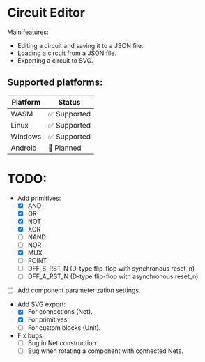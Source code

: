 # Circuit Editor

Main features:
* Editing a circuit and saving it to a JSON file.
* Loading a circuit from a JSON file.
* Exporting a circuit to SVG.

## Supported platforms:
|Platform|Status|
|-|-|
|WASM|✅ Supported|
|Linux|✅ Supported|
|Windows|✅ Supported|
|Android|🔄 Planned|

# TODO:
* Add primitives:
    - [x] AND
    - [x] OR
    - [x] NOT
    - [x] XOR
    - [ ] NAND
    - [ ] NOR
    - [x] MUX
    - [ ] POINT
    - [ ] DFF_S_RST_N (D-type flip-flop with synchronous reset_n)
    - [ ] DFF_A_RST_N (D-type flip-flop with asynchronous reset_n)
* [ ] Add component parameterization settings.
* Add SVG export:
    - [x] For connections (Net).
    - [x] For primitives.
    - [ ] For custom blocks (Unit).
* Fix bugs:
    - [ ] Bug in Net construction.
    - [ ] Bug when rotating a component with connected Nets.
